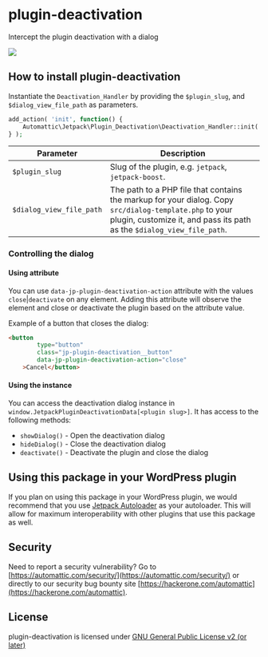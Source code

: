 # plugin-deactivation

Intercept the plugin deactivation with a dialog

![](https://d.pr/i/EJcfWh+)

## How to install plugin-deactivation

Instantiate the `Deactivation_Handler` by providing the `$plugin_slug`, and `$dialog_view_file_path` as parameters.

```PHP
add_action( 'init', function() {
	Automattic\Jetpack\Plugin_Deactivation\Deactivation_Handler::init( $plugin_slug, $dialog_view_file_path );
} );
```


| Parameter                 | Description                                                                                                                                                                        |
|--------------------------|------------------------------------------------------------------------------------------------------------------------------------------------------------------------------------|
| `$plugin_slug`           | Slug of the plugin, e.g. `jetpack`, `jetpack-boost`.                                                                                                                               |
| `$dialog_view_file_path` | The path to a PHP file that contains the markup for your dialog.  Copy `src/dialog-template.php` to your plugin, customize it, and  pass its path as the `$dialog_view_file_path`. |

### Controlling the dialog

#### Using attribute
You can use `data-jp-plugin-deactivation-action` attribute with the values `close`|`deactivate` on any element. Adding this attribute will observe the element and
close or deactivate the plugin based on the attribute value.

Example of a button that closes the dialog:

```HTML
<button 
		type="button"
		class="jp-plugin-deactivation__button"
		data-jp-plugin-deactivation-action="close"
	>Cancel</button>
```

#### Using the instance

You can access the deactivation dialog instance in `window.JetpackPluginDeactivationData[<plugin slug>]`. It has access to the following methods:

- `showDialog()` - Open the deactivation dialog
- `hideDialog()` - Close the deactivation dialog
- `deactivate()` - Deactivate the plugin and close the dialog

## Using this package in your WordPress plugin

If you plan on using this package in your WordPress plugin, we would recommend that you use [Jetpack Autoloader](https://packagist.org/packages/automattic/jetpack-autoloader) as your autoloader. This will allow for maximum interoperability with other plugins that use this package as well.

## Security

Need to report a security vulnerability? Go to [https://automattic.com/security/](https://automattic.com/security/) or directly to our security bug bounty site [https://hackerone.com/automattic](https://hackerone.com/automattic).

## License

plugin-deactivation is licensed under [GNU General Public License v2 (or later)](./LICENSE.txt)


